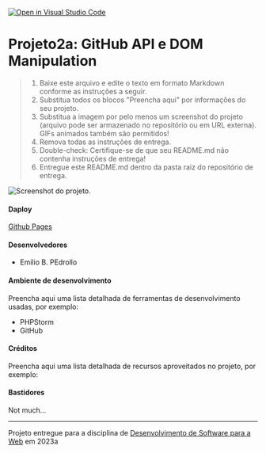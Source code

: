 [![Open in Visual Studio Code](https://classroom.github.com/assets/open-in-vscode-718a45dd9cf7e7f842a935f5ebbe5719a5e09af4491e668f4dbf3b35d5cca122.svg)](https://classroom.github.com/online_ide?assignment_repo_id=10826254&assignment_repo_type=AssignmentRepo)
# Projeto2a: GitHub API e DOM Manipulation

> 1. Baixe este arquivo e edite o texto em formato Markdown conforme as instruções a seguir.
> 2. Substitua todos os blocos "Preencha aqui" por informações do seu projeto. 
> 3. Substitua a imagem por pelo menos um screenshot do projeto (arquivo pode ser armazenado no repositório ou em URL externa). GIFs animados também são permitidos!
> 4. Remova todas as instruções de entrega.
> 5. Double-check: Certifique-se de que seu README.md não contenha instruções de entrega!
> 6. Entregue este README.md dentro da pasta raiz do repositório de entrega. 


![Screenshot do projeto](https://user-images.githubusercontent.com/6577541/231195427-86cfd1fb-3a4a-4b09-ba2f-4254be2884d9.png "Screenshot do projeto").


#### Daploy

[Github Pages](https://elc1090.github.io/project2a-emilio/)

#### Desenvolvedores

 - Emilio B. PEdrollo

#### Ambiente de desenvolvimento

Preencha aqui uma lista detalhada de ferramentas de desenvolvimento usadas, por exemplo:
- PHPStorm
- GitHub

#### Créditos

Preencha aqui uma lista detalhada de recursos aproveitados no projeto, por exemplo:

#### Bastidores

Not much...

---
Projeto entregue para a disciplina de [Desenvolvimento de Software para a Web](http://github.com/andreainfufsm/elc1090-2023a) em 2023a
